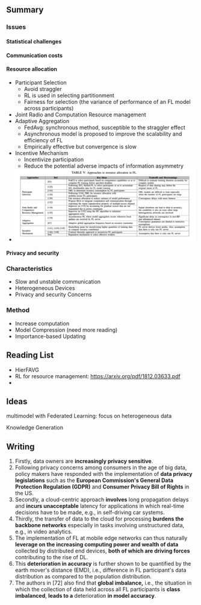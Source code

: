 ## Summary

### Issues

#### Statistical challenges

#### Communication costs

#### Resource allocation

- Participant Selection
  - Avoid straggler
  - RL is used in selecting partitionment 
  - Fairness for selection (the variance of performance of an FL model across participants)
- Joint Radio and Computation Resource management
- Adaptive Aggregation
  - FedAvg: synchronous method, susceptible to the straggler effect
  - Asynchronous model is proposed to improve the scalability and efficiency of FL
  - Empirically effective but convergence is slow
- Incentive Mechanism
  - Incentivize participation 
  - Reduce the potential adverse impacts of information asymmetry
- ![image-20211108134759568](./images/image-20211108134759568.png)

#### Privacy and security



### Characteristics

- Slow and unstable communication
- Heterogeneous Devices
- Privacy and security Concerns



### Method

- Increase computation
- Model Compression (need more reading)
- Importance-based Updating



## Reading List

- HierFAVG
- RL for resource management:  https://arxiv.org/pdf/1812.03633.pdf
- 



## Ideas

multimodel with Federated Learning: focus on heterogeneous data

Knowledge Generation



## Writing

1. Firstly, data owners are **increasingly privacy sensitive**. 
2. Following privacy concerns among consumers in the age of big data, policy makers have responded with the implementation of **data privacy legislations** such as the **European Commission's General Data Protection Regulation (GDPR)** and **Consumer Privacy Bill of Rights** in the US.
3. Secondly, a cloud-centric approach **involves** long propagation delays and **incurs unacceptable** latency for applications in which real-time decisions have to be made, e.g., in self-driving car systems.
4. Thirdly, the transfer of data to the cloud for processing **burdens the backbone networks** especially in tasks involving unstructured data, e.g., in video analytics. 
5. The implementation of FL at mobile edge networks can thus naturally **leverage on the increasing computing power and wealth of data** collected by distributed end devices, **both of which are driving forces** contributing to the rise of DL.
6. This **deterioration in accuracy** is further shown to be quantified by the earth mover's distance (EMD), i.e., difference in FL participant's data distribution as compared to the population distribution.
7. The authors in [72] also find that **global imbalance,** i.e., the situation in which the collection of data held across all FL participants is **class imbalanced**, **leads to a** deterioration **in model accuracy**.


